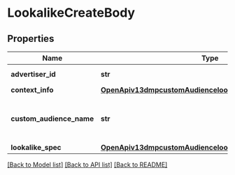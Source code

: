 # LookalikeCreateBody

## Properties
Name | Type | Description | Notes
------------ | ------------- | ------------- | -------------
**advertiser_id** | **str** | Advertiser ID. | [required] 
**context_info** | [**OpenApiv13dmpcustomAudiencelookalikecreateContextInfo**](OpenApiv13dmpcustomAudiencelookalikecreateContextInfo.md) |  | [optional] 
**custom_audience_name** | **str** | Audience name. Maximum of 128 characters. | [required] 
**lookalike_spec** | [**OpenApiv13dmpcustomAudiencelookalikecreateLookalikeSpec**](OpenApiv13dmpcustomAudiencelookalikecreateLookalikeSpec.md) |  | [required] 

[[Back to Model list]](../README.md#documentation-for-models) [[Back to API list]](../README.md#documentation-for-api-endpoints) [[Back to README]](../README.md)

